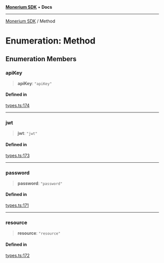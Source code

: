 [**Monerium SDK**](../README.md) • **Docs**

***

[Monerium SDK](../README.md) / Method

# Enumeration: Method

## Enumeration Members

### apiKey

> **apiKey**: `"apiKey"`

#### Defined in

[types.ts:174](https://github.com/monerium/js-monorepo/blob/530606ad090851a47b688b8e1e3b82094f550d72/packages/sdk/src/types.ts#L174)

***

### jwt

> **jwt**: `"jwt"`

#### Defined in

[types.ts:173](https://github.com/monerium/js-monorepo/blob/530606ad090851a47b688b8e1e3b82094f550d72/packages/sdk/src/types.ts#L173)

***

### password

> **password**: `"password"`

#### Defined in

[types.ts:171](https://github.com/monerium/js-monorepo/blob/530606ad090851a47b688b8e1e3b82094f550d72/packages/sdk/src/types.ts#L171)

***

### resource

> **resource**: `"resource"`

#### Defined in

[types.ts:172](https://github.com/monerium/js-monorepo/blob/530606ad090851a47b688b8e1e3b82094f550d72/packages/sdk/src/types.ts#L172)
